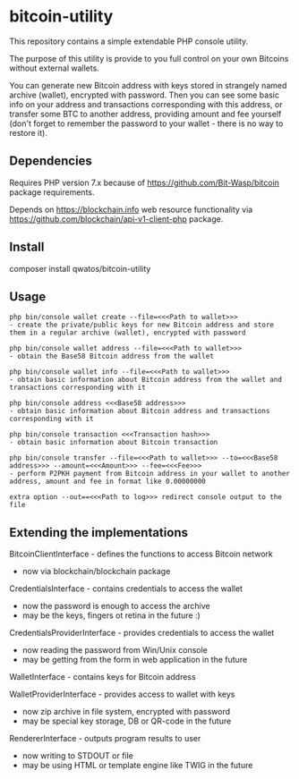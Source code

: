 # bitcoin-utility

This repository contains a simple extendable PHP console utility.

The purpose of this utility is provide to you full control on your own Bitcoins without external wallets.

You can generate new Bitcoin address with keys stored in strangely named archive (wallet), encrypted with password.
Then you can see some basic info on your address and transactions corresponding with this address,
	or transfer some BTC to another address, providing amount and fee yourself
	(don't forget to remember the password to your wallet - there is no way to restore it).

## Dependencies

Requires PHP version 7.x because of https://github.com/Bit-Wasp/bitcoin package requirements.

Depends on https://blockchain.info web resource functionality via https://github.com/blockchain/api-v1-client-php package.

## Install

  composer install qwatos/bitcoin-utility

## Usage

	php bin/console wallet create --file=<<<Path to wallet>>>
	- create the private/public keys for new Bitcoin address and store them in a regular archive (wallet), encrypted with password

	php bin/console wallet address --file=<<<Path to wallet>>>
	- obtain the Base58 Bitcoin address from the wallet

	php bin/console wallet info --file=<<<Path to wallet>>>
	- obtain basic information about Bitcoin address from the wallet and transactions corresponding with it

	php bin/console address <<<Base58 address>>>
	- obtain basic information about Bitcoin address and transactions corresponding with it

	php bin/console transaction <<<Transaction hash>>>
	- obtain basic information about Bitcoin transaction

	php bin/console transfer --file=<<<Path to wallet>>> --to=<<<Base58 address>>> --amount=<<<Amount>>> --fee=<<<Fee>>>
	- perform P2PKH payment from Bitcoin address in your wallet to another address, amount and fee in format like 0.00000000

	extra option --out==<<<Path to log>>> redirect console output to the file

## Extending the implementations

  BitcoinClientInterface - defines the functions to access Bitcoin network
  - now via blockchain/blockchain package

  CredentialsInterface - contains credentials to access the wallet
  - now the password is enough to access the archive
  - may be the keys, fingers ot retina in the future :)

  CredentialsProviderInterface - provides credentials to access the wallet
  - now reading the password from Win/Unix console
  - may be getting from the form in web application in the future

  WalletInterface - contains keys for Bitcoin address

  WalletProviderInterface - provides access to wallet with keys
  - now zip archive in file system, encrypted with password
  - may be special key storage, DB or QR-code in the future

  RendererInterface - outputs program results to user
  - now writing to STDOUT or file
  - may be using HTML or template engine like TWIG in the future
